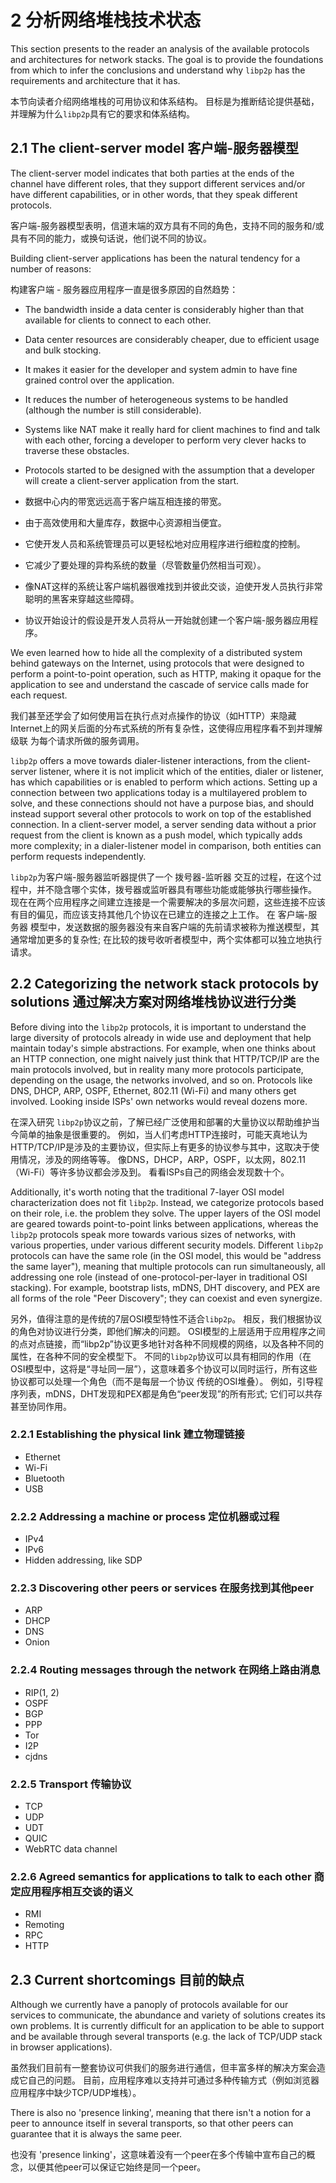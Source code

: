 2 分析网络堆栈技术状态
====================================================

This section presents to the reader an analysis of the available protocols and architectures for network stacks. The goal is to provide the foundations from which to infer the conclusions and understand why `libp2p` has the requirements and architecture that it has.

本节向读者介绍网络堆栈的可用协议和体系结构。 目标是为推断结论提供基础，并理解为什么`libp2p`具有它的要求和体系结构。

## 2.1 The client-server model 客户端-服务器模型

The client-server model indicates that both parties at the ends of the channel have different roles, that they support different services and/or have different capabilities, or in other words, that they speak different protocols.

客户端-服务器模型表明，信道末端的双方具有不同的角色，支持不同的服务和/或具有不同的能力，或换句话说，他们说不同的协议。

Building client-server applications has been the natural tendency for a number of reasons:

构建客户端 - 服务器应用程序一直是很多原因的自然趋势：

- The bandwidth inside a data center is considerably higher than that available for clients to connect to each other.
- Data center resources are considerably cheaper, due to efficient usage and bulk stocking.
- It makes it easier for the developer and system admin to have fine grained control over the application.
- It reduces the number of heterogeneous systems to be handled (although the number is still considerable).
- Systems like NAT make it really hard for client machines to find and talk with each other, forcing a developer to perform very clever hacks to traverse these obstacles.
- Protocols started to be designed with the assumption that a developer will create a client-server application from the start.

- 数据中心内的带宽远远高于客户端互相连接的带宽。
- 由于高效使用和大量库存，数据中心资源相当便宜。
- 它使开发人员和系统管理员可以更轻松地对应用程序进行细粒度的控制。
- 它减少了要处理的异构系统的数量（尽管数量仍然相当可观）。
- 像NAT这样的系统让客户端机器很难找到并彼此交谈，迫使开发人员执行非常聪明的黑客来穿越这些障碍。
- 协议开始设计的假设是开发人员将从一开始就创建一个客户端-服务器应用程序。

We even learned how to hide all the complexity of a distributed system behind gateways on the Internet, using protocols that were designed to perform a point-to-point operation, such as HTTP, making it opaque for the application to see and understand the cascade of service calls made for each request.

我们甚至还学会了如何使用旨在执行点对点操作的协议（如HTTP）来隐藏Internet上的网关后面的分布式系统的所有复杂性，这使得应用程序看不到并理解级联 为每个请求所做的服务调用。

`libp2p` offers a move towards dialer-listener interactions, from the client-server listener, where it is not implicit which of the entities, dialer or listener, has which capabilities or is enabled to perform which actions. Setting up a connection between two applications today is a multilayered problem to solve, and these connections should not have a purpose bias, and should instead support several other protocols to work on top of the established connection. In a client-server model, a server sending data without a prior request from the client is known as a push model, which typically adds more complexity; in a dialer-listener model in comparison, both entities can perform requests independently.

`libp2p`为客户端-服务器监听器提供了一个 拨号器-监听器 交互的过程，在这个过程中，并不隐含哪个实体，拨号器或监听器具有哪些功能或能够执行哪些操作。 现在在两个应用程序之间建立连接是一个需要解决的多层次问题，这些连接不应该有目的偏见，而应该支持其他几个协议在已建立的连接之上工作。 在 客户端-服务器 模型中，发送数据的服务器没有来自客户端的先前请求被称为推送模型，其通常增加更多的复杂性; 在比较的拨号收听者模型中，两个实体都可以独立地执行请求。

## 2.2 Categorizing the network stack protocols by solutions 通过解决方案对网络堆栈协议进行分类

Before diving into the `libp2p` protocols, it is important to understand the large diversity of protocols already in wide use and deployment that help maintain today's simple abstractions. For example, when one thinks about an HTTP connection, one might naively just think that HTTP/TCP/IP are the main protocols involved, but in reality many more protocols participate, depending on the usage, the networks involved, and so on. Protocols like DNS, DHCP, ARP, OSPF, Ethernet, 802.11 (Wi-Fi) and many others get involved. Looking inside ISPs' own networks would reveal dozens more.

在深入研究 `libp2p`协议之前，了解已经广泛使用和部署的大量协议以帮助维护当今简单的抽象是很重要的。 例如，当人们考虑HTTP连接时，可能天真地认为HTTP/TCP/IP是涉及的主要协议，但实际上有更多的协议参与其中，这取决于使用情况，涉及的网络等等。 像DNS，DHCP，ARP，OSPF，以太网，802.11（Wi-Fi）等许多协议都会涉及到。 看看ISPs自己的网络会发现数十个。

Additionally, it's worth noting that the traditional 7-layer OSI model characterization does not fit `libp2p`. Instead, we categorize protocols based on their role, i.e. the problem they solve. The upper layers of the OSI model are geared towards point-to-point links between applications, whereas the `libp2p` protocols speak more towards various sizes of networks, with various properties, under various different security models. Different `libp2p` protocols can have the same role (in the OSI model, this would be "address the same layer"), meaning that multiple protocols can run simultaneously, all addressing one role (instead of one-protocol-per-layer in traditional OSI stacking). For example, bootstrap lists, mDNS, DHT discovery, and PEX are all forms of the role "Peer Discovery"; they can coexist and even synergize.

另外，值得注意的是传统的7层OSI模型特性不适合`libp2p`。 相反，我们根据协议的角色对协议进行分类，即他们解决的问题。 OSI模型的上层适用于应用程序之间的点对点链接，而“libp2p”协议更多地针对各种不同规模的网络，以及各种不同的属性，在各种不同的安全模型下。 不同的`libp2p`协议可以具有相同的作用（在OSI模型中，这将是“寻址同一层”），这意味着多个协议可以同时运行，所有这些协议都可以处理一个角色（而不是每层一个协议 传统的OSI堆叠）。 例如，引导程序列表，mDNS，DHT发现和PEX都是角色“peer发现”的所有形式; 它们可以共存甚至协同作用。

### 2.2.1 Establishing the physical link 建立物理链接

- Ethernet
- Wi-Fi
- Bluetooth
- USB

### 2.2.2 Addressing a machine or process 定位机器或过程

- IPv4
- IPv6
- Hidden addressing, like SDP

### 2.2.3 Discovering other peers or services 在服务找到其他peer

- ARP
- DHCP
- DNS
- Onion

### 2.2.4 Routing messages through the network 在网络上路由消息

- RIP(1, 2)
- OSPF
- BGP
- PPP
- Tor
- I2P
- cjdns

### 2.2.5 Transport 传输协议

- TCP
- UDP
- UDT
- QUIC
- WebRTC data channel

### 2.2.6 Agreed semantics for applications to talk to each other 商定应用程序相互交谈的语义

- RMI
- Remoting
- RPC
- HTTP

## 2.3 Current shortcomings 目前的缺点

Although we currently have a panoply of protocols available for our services to communicate, the abundance and variety of solutions creates its own problems. It is currently difficult for an application to be able to support and be available through several transports (e.g. the lack of TCP/UDP stack in browser applications).

虽然我们目前有一整套协议可供我们的服务进行通信，但丰富多样的解决方案会造成它自己的问题。 目前，应用程序难以支持并可通过多种传输方式（例如浏览器应用程序中缺少TCP/UDP堆栈）。

There is also no 'presence linking', meaning that there isn't a notion for a peer to announce itself in several transports, so that other peers can guarantee that it is always the same peer.

也没有 'presence linking'，这意味着没有一个peer在多个传输中宣布自己的概念，以便其他peer可以保证它始终是同一个peer。
